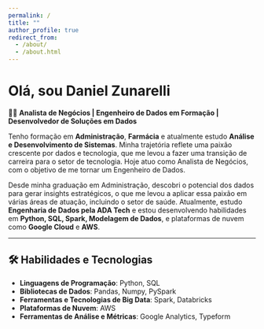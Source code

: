 ```yaml
---
permalink: /
title: ""
author_profile: true
redirect_from: 
  - /about/
  - /about.html
---
```


# Olá, sou Daniel Zunarelli 

👨‍💻 **Analista de Negócios | Engenheiro de Dados em Formação | Desenvolvedor de Soluções em Dados**

Tenho formação em **Administração**, **Farmácia** e atualmente estudo **Análise e Desenvolvimento de Sistemas**. Minha trajetória reflete uma paixão crescente por dados e tecnologia, que me levou a fazer uma transição de carreira para o setor de tecnologia. Hoje atuo como Analista de Negócios, com o objetivo de me tornar um Engenheiro de Dados.

Desde minha graduação em Administração, descobri o potencial dos dados para gerar insights estratégicos, o que me levou a aplicar essa paixão em várias áreas de atuação, incluindo o setor de saúde. Atualmente, estudo **Engenharia de Dados pela ADA Tech** e estou desenvolvendo habilidades em **Python, SQL, Spark, Modelagem de Dados**, e plataformas de nuvem como **Google Cloud** e **AWS**.

---

## 🛠️ Habilidades e Tecnologias

- **Linguagens de Programação**: Python, SQL
- **Bibliotecas de Dados**: Pandas, Numpy, PySpark
- **Ferramentas e Tecnologias de Big Data**: Spark, Databricks
- **Plataformas de Nuvem**: AWS
- **Ferramentas de Análise e Métricas**: Google Analytics, Typeform